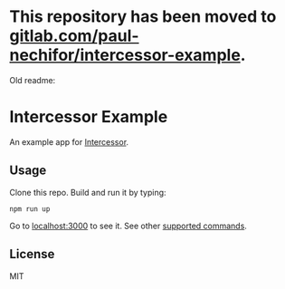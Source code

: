 # This repository has been moved to [gitlab.com/paul-nechifor/intercessor-example](http://gitlab.com/paul-nechifor/intercessor-example).

Old readme:

# Intercessor Example

An example app for [Intercessor][].

## Usage

Clone this repo. Build and run it by typing:

    npm run up

Go to [localhost:3000](http://localhost:3000) to see it. See other [supported
commands][sc].

## License

MIT

[Intercessor]: https://github.com/paul-nechifor/intercessor
[sc]: https://github.com/paul-nechifor/intercessor#supported-commands

